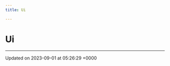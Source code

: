 ```yaml
---
title: Ui

---
```


# Ui








-------------------------------

Updated on 2023-09-01 at 05:26:29 +0000
